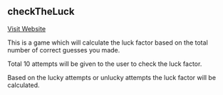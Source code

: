 ## checkTheLuck

[Visit Website](https://vijaykumar42.github.io/checkTheLuck/)

This is a game which will calculate the luck factor based on the total number of correct guesses you made.

Total 10 attempts will be given to the user to check the luck factor.

Based on the lucky attempts or unlucky attempts the luck factor will be calculated.
